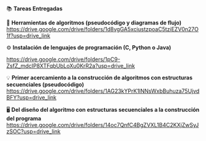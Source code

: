 📚 **Tareas Entregadas**

🧩 **Herramientas de algoritmos (pseudocódigo y diagramas de flujo)**
https://drive.google.com/drive/folders/1d8vgGA5xciustzpoaC5tziEZV0n27O1f?usp=drive_link

⚙️ **Instalación de lenguajes de programación (C, Python o Java)**

https://drive.google.com/drive/folders/1pC9-ZsfZ_mdcIP8XTFqbUbLoXu0KrR2a?usp=drive_link

💡 **Primer acercamiento a la construcción de algoritmos con estructuras secuenciales (pseudocódigo)**
https://drive.google.com/drive/folders/1AG23kYPrK1lNNsWxbBuhuza75UjvdBFY?usp=drive_link

🖥️ **Del diseño del algoritmo con estructuras secuenciales a la construcción del programa**
https://drive.google.com/drive/folders/14oc7QnfC4BgZVXL1B4C2KXjZwSyJzSOC?usp=drive_link
